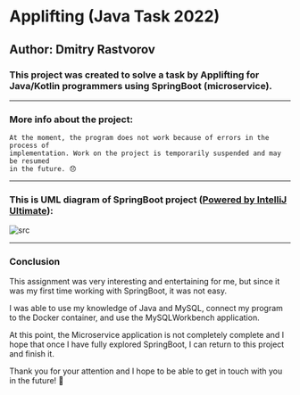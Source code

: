 # Applifting (Java Task 2022)

## Author: Dmitry Rastvorov

### This project was created to solve a task by Applifting for Java/Kotlin programmers using SpringBoot (microservice).
-- -- -- -- -- -- -- -- -- -- -- -- -- -- -- -- -- -

### More info about the project:
   
    At the moment, the program does not work because of errors in the process of    
    implementation. Work on the project is temporarily suspended and may be resumed  
    in the future. 😞

-- -- -- -- -- -- -- -- -- -- -- -- -- -- -- -- -- -
### This is UML diagram of SpringBoot project ([Powered by IntelliJ Ultimate](https://www.jetbrains.com/help/idea/class-diagram.html)):
![src](https://user-images.githubusercontent.com/73190129/177662768-1b47272f-7beb-48e3-b169-dcfda7ea597f.png)

-- -- -- -- -- -- -- -- -- -- -- -- -- -- -- -- -- -
### Conclusion

This assignment was very interesting and entertaining for me, but since it was my first time working with SpringBoot, it was not easy. 

I was able to use my knowledge of Java and MySQL, connect my program to the Docker container, and use the MySQLWorkbench application. 

At this point, the Microservice application is not completely complete and I hope that once I have fully explored SpringBoot, I can return to this project and finish it. 

Thank you for your attention and I hope to be able to get in touch with you in the future! 🙂
